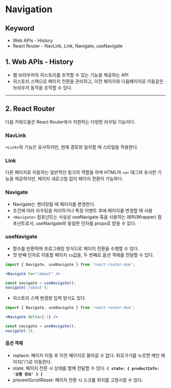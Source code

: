 # Navigation

## Keyword

- Web APIs - History
- React Router - NavLink, Link, Navigate, useNavigate

## 1. Web APIs - History

- 웹 브라우저의 히스토리를 조작할 수 있는 기능을 제공하는 API
- 히스토리 스택으로 페이지 전환을 관리하고, 이전 페이지와 다음페이지로 이동같은 브라우저 동작을 조작할 수 있다.

---

## 2. React Router

다음 키워드들은 React Router에서 지원하는 다양한 라우팅 기능이다.

### NavLink

`<Link>`와 기능은 유사하지만, 현재 경로와 일치할 때 스타일을 적용한다.

### Link

다른 페이지로 이동하는 일반적인 링크의 역할을 하며 HTML의 `<a>` 태그와 유사한 기능을 제공하지만, 페이지 새로고침 없이 페이지 전환이 가능하다.

### Navigate

- Navigate는 렌더링될 때 페이지를 변경한다.
- 조건에 따라 라우팅을 처리하거나 특정 이벤트 후에 페이지를 변경할 때 사용
- `<Navigate>` 컴포넌트는 사실상 useNavigate 훅을 사용하는 래퍼(Wrapper) 컴포넌트로서, useNavigate와 동일한 인자를 props로 받을 수 있다.

### useNavigate

- 함수를 반환하며 프로그래밍 방식으로 페이지 전환을 수행할 수 있다.
- 첫 번째 인자로 이동할 페이지 `to`값을, 두 번째로 옵션 객체를 전달할 수 있다.

```jsx
import { Navigate, useNavigate } from 'react-router-dom';

<Navigate to="/about" />

const navigate = useNavigate();
navigate('/about');
```

- 히스토리 스택 변경량 입력 방식도 있다.

```jsx
import { Navigate, useNavigate } from 'react-router-dom';

<Navigate delta={-1} /> 

const navigate = useNavigate();
navigate(-1);
```

#### 옵션 객체

- replace: 페이지 이동 후 이전 페이지로 돌아갈 수 없다. 뒤로가기를 누르면 메인 페이지('/')로 이동한다.
- state: 페이지 전환 시 상태를 함께 전달할 수 있다. **`{ state: { productInfo: '상품 정보' } }`**
- preventScrollReset: 페이지 전환 시 스크롤 위치를 고정시킬 수 있다.

